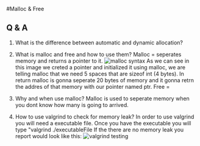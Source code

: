 #Malloc & Free
## Q & A
  1. What is the difference between automatic and dynamic allocation?
  
  2. What is malloc and free and how to use them?
    Malloc = seperates memory and returns a pointer to it.
  ![malloc syntax](https://user-images.githubusercontent.com/96942307/198844644-11c33fc3-9b43-4bf7-8338-a3100ac1a0bd.png)
  As we can see in this image we creted a pointer and initialized it using malloc, we are telling malloc that we need 5 spaces that are sizeof int (4 bytes). In return malloc is gonna seperate 20 bytes of memory and it gonna retrn the addres of that memory with our pointer named ptr.
    Free = 

  
  3. Why and when use malloc?
  Malloc is used to seperate memory when you dont know how many is going to arrived.
  
  4. How to use valgrind to check for memory leak?
  In order to use valgrind you will need a executable file. Once you have the executable you will type "valgrind ./executableFile If the there are no memory leak you report would look like this:
  ![valgrind testing](https://user-images.githubusercontent.com/96942307/198844350-7f40139a-614f-42a7-88f6-55e0a0b6e493.png)
